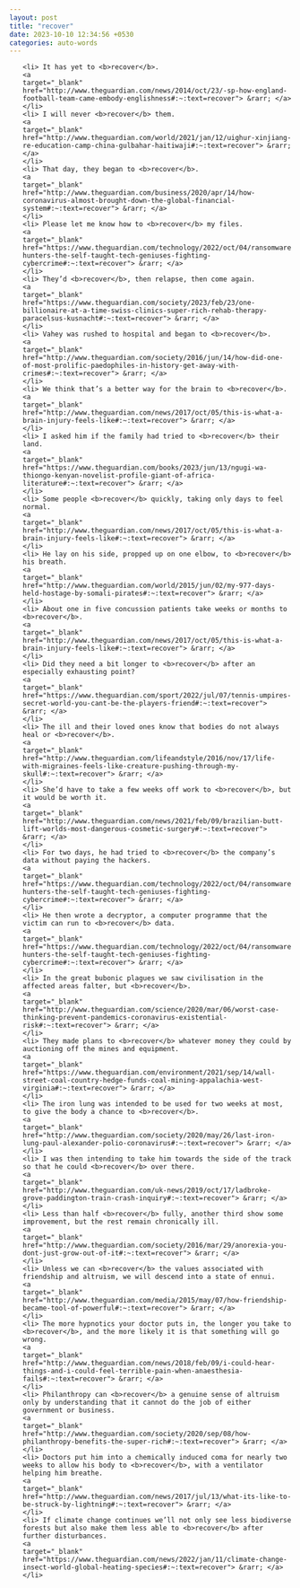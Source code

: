 ```yaml
---
layout: post
title: "recover"
date: 2023-10-10 12:34:56 +0530
categories: auto-words
---
```

<ol>

    <li> It has yet to <b>recover</b>.
    <a 
    target="_blank" 
    href="http://www.theguardian.com/news/2014/oct/23/-sp-how-england-football-team-came-embody-englishness#:~:text=recover"> &rarr; </a>
    </li>
    <li> I will never <b>recover</b> them.
    <a 
    target="_blank" 
    href="http://www.theguardian.com/world/2021/jan/12/uighur-xinjiang-re-education-camp-china-gulbahar-haitiwaji#:~:text=recover"> &rarr; </a>
    </li>
    <li> That day, they began to <b>recover</b>.
    <a 
    target="_blank" 
    href="http://www.theguardian.com/business/2020/apr/14/how-coronavirus-almost-brought-down-the-global-financial-system#:~:text=recover"> &rarr; </a>
    </li>
    <li> Please let me know how to <b>recover</b> my files.
    <a 
    target="_blank" 
    href="https://www.theguardian.com/technology/2022/oct/04/ransomware-hunters-the-self-taught-tech-geniuses-fighting-cybercrime#:~:text=recover"> &rarr; </a>
    </li>
    <li> They’d <b>recover</b>, then relapse, then come again.
    <a 
    target="_blank" 
    href="https://www.theguardian.com/society/2023/feb/23/one-billionaire-at-a-time-swiss-clinics-super-rich-rehab-therapy-paracelsus-kusnacht#:~:text=recover"> &rarr; </a>
    </li>
    <li> Vahey was rushed to hospital and began to <b>recover</b>.
    <a 
    target="_blank" 
    href="http://www.theguardian.com/society/2016/jun/14/how-did-one-of-most-prolific-paedophiles-in-history-get-away-with-crimes#:~:text=recover"> &rarr; </a>
    </li>
    <li> We think that’s a better way for the brain to <b>recover</b>.
    <a 
    target="_blank" 
    href="http://www.theguardian.com/news/2017/oct/05/this-is-what-a-brain-injury-feels-like#:~:text=recover"> &rarr; </a>
    </li>
    <li> I asked him if the family had tried to <b>recover</b> their land.
    <a 
    target="_blank" 
    href="https://www.theguardian.com/books/2023/jun/13/ngugi-wa-thiongo-kenyan-novelist-profile-giant-of-africa-literature#:~:text=recover"> &rarr; </a>
    </li>
    <li> Some people <b>recover</b> quickly, taking only days to feel normal.
    <a 
    target="_blank" 
    href="http://www.theguardian.com/news/2017/oct/05/this-is-what-a-brain-injury-feels-like#:~:text=recover"> &rarr; </a>
    </li>
    <li> He lay on his side, propped up on one elbow, to <b>recover</b> his breath.
    <a 
    target="_blank" 
    href="http://www.theguardian.com/world/2015/jun/02/my-977-days-held-hostage-by-somali-pirates#:~:text=recover"> &rarr; </a>
    </li>
    <li> About one in five concussion patients take weeks or months to <b>recover</b>.
    <a 
    target="_blank" 
    href="http://www.theguardian.com/news/2017/oct/05/this-is-what-a-brain-injury-feels-like#:~:text=recover"> &rarr; </a>
    </li>
    <li> Did they need a bit longer to <b>recover</b> after an especially exhausting point?
    <a 
    target="_blank" 
    href="https://www.theguardian.com/sport/2022/jul/07/tennis-umpires-secret-world-you-cant-be-the-players-friend#:~:text=recover"> &rarr; </a>
    </li>
    <li> The ill and their loved ones know that bodies do not always heal or <b>recover</b>.
    <a 
    target="_blank" 
    href="http://www.theguardian.com/lifeandstyle/2016/nov/17/life-with-migraines-feels-like-creature-pushing-through-my-skull#:~:text=recover"> &rarr; </a>
    </li>
    <li> She’d have to take a few weeks off work to <b>recover</b>, but it would be worth it.
    <a 
    target="_blank" 
    href="http://www.theguardian.com/news/2021/feb/09/brazilian-butt-lift-worlds-most-dangerous-cosmetic-surgery#:~:text=recover"> &rarr; </a>
    </li>
    <li> For two days, he had tried to <b>recover</b> the company’s data without paying the hackers.
    <a 
    target="_blank" 
    href="https://www.theguardian.com/technology/2022/oct/04/ransomware-hunters-the-self-taught-tech-geniuses-fighting-cybercrime#:~:text=recover"> &rarr; </a>
    </li>
    <li> He then wrote a decryptor, a computer programme that the victim can run to <b>recover</b> data.
    <a 
    target="_blank" 
    href="https://www.theguardian.com/technology/2022/oct/04/ransomware-hunters-the-self-taught-tech-geniuses-fighting-cybercrime#:~:text=recover"> &rarr; </a>
    </li>
    <li> In the great bubonic plagues we saw civilisation in the affected areas falter, but <b>recover</b>.
    <a 
    target="_blank" 
    href="http://www.theguardian.com/science/2020/mar/06/worst-case-thinking-prevent-pandemics-coronavirus-existential-risk#:~:text=recover"> &rarr; </a>
    </li>
    <li> They made plans to <b>recover</b> whatever money they could by auctioning off the mines and equipment.
    <a 
    target="_blank" 
    href="https://www.theguardian.com/environment/2021/sep/14/wall-street-coal-country-hedge-funds-coal-mining-appalachia-west-virginia#:~:text=recover"> &rarr; </a>
    </li>
    <li> The iron lung was intended to be used for two weeks at most, to give the body a chance to <b>recover</b>.
    <a 
    target="_blank" 
    href="http://www.theguardian.com/society/2020/may/26/last-iron-lung-paul-alexander-polio-coronavirus#:~:text=recover"> &rarr; </a>
    </li>
    <li> I was then intending to take him towards the side of the track so that he could <b>recover</b> over there.
    <a 
    target="_blank" 
    href="http://www.theguardian.com/uk-news/2019/oct/17/ladbroke-grove-paddington-train-crash-inquiry#:~:text=recover"> &rarr; </a>
    </li>
    <li> Less than half <b>recover</b> fully, another third show some improvement, but the rest remain chronically ill.
    <a 
    target="_blank" 
    href="http://www.theguardian.com/society/2016/mar/29/anorexia-you-dont-just-grow-out-of-it#:~:text=recover"> &rarr; </a>
    </li>
    <li> Unless we can <b>recover</b> the values associated with friendship and altruism, we will descend into a state of ennui.
    <a 
    target="_blank" 
    href="http://www.theguardian.com/media/2015/may/07/how-friendship-became-tool-of-powerful#:~:text=recover"> &rarr; </a>
    </li>
    <li> The more hypnotics your doctor puts in, the longer you take to <b>recover</b>, and the more likely it is that something will go wrong.
    <a 
    target="_blank" 
    href="http://www.theguardian.com/news/2018/feb/09/i-could-hear-things-and-i-could-feel-terrible-pain-when-anaesthesia-fails#:~:text=recover"> &rarr; </a>
    </li>
    <li> Philanthropy can <b>recover</b> a genuine sense of altruism only by understanding that it cannot do the job of either government or business.
    <a 
    target="_blank" 
    href="http://www.theguardian.com/society/2020/sep/08/how-philanthropy-benefits-the-super-rich#:~:text=recover"> &rarr; </a>
    </li>
    <li> Doctors put him into a chemically induced coma for nearly two weeks to allow his body to <b>recover</b>, with a ventilator helping him breathe.
    <a 
    target="_blank" 
    href="http://www.theguardian.com/news/2017/jul/13/what-its-like-to-be-struck-by-lightning#:~:text=recover"> &rarr; </a>
    </li>
    <li> If climate change continues we’ll not only see less biodiverse forests but also make them less able to <b>recover</b> after further disturbances.
    <a 
    target="_blank" 
    href="https://www.theguardian.com/news/2022/jan/11/climate-change-insect-world-global-heating-species#:~:text=recover"> &rarr; </a>
    </li>
